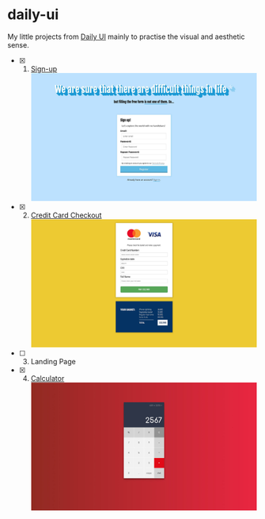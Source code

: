 # daily-ui
My little projects from [Daily UI](http://www.dailyui.co/) mainly to practise the visual and aesthetic sense. 

- [x] 001. [Sign-up](https://github.com/jsmikus/daily-ui/tree/master/001.%20sign-up)
![Preview](https://github.com/jsmikus/daily-ui/blob/master/001.%20sign-up/preview001.jpg)
- [x] 002. [Credit Card Checkout](https://github.com/jsmikus/daily-ui/tree/master/002.%20credit-card-checkout)
![Preview](https://github.com/jsmikus/daily-ui/blob/master/002.%20credit-card-checkout/preview002.jpg)
- [ ] 003. Landing Page
- [x] 004. [Calculator](https://github.com/jsmikus/daily-ui/tree/master/004.%20calculator)
![Preview](https://github.com/jsmikus/daily-ui/blob/master/004.%20calculator/preview004.jpg)

